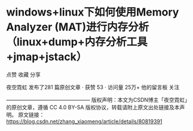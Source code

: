 # windows+linux下如何使用Memory Analyzer (MAT)进行内存分析（linux+dump+内存分析工具+jmap+jstack）

点赞
收藏
分享

夜空霓虹
发布了281 篇原创文章 · 获赞 53 · 访问量 25万+
他的留言板
关注

————————————————
版权声明：本文为CSDN博主「夜空霓虹」的原创文章，遵循 CC 4.0 BY-SA 版权协议，转载请附上原文出处链接及本声明。
原文链接：https://blog.csdn.net/zhang_xiaomeng/article/details/80819391